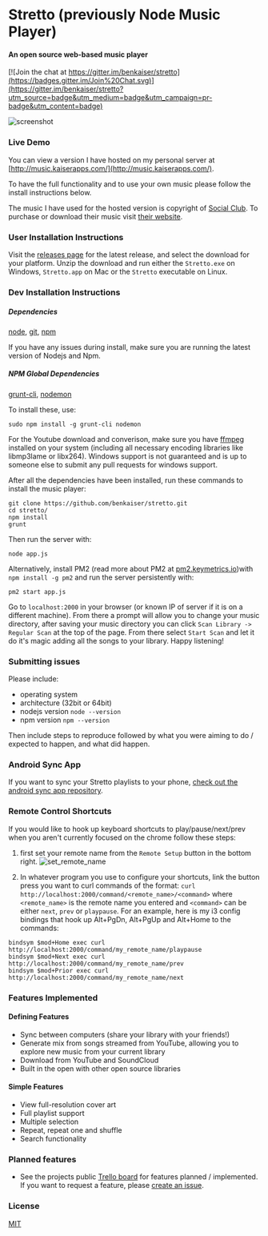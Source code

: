 Stretto (previously Node Music Player)
=================
#### An open source web-based music player

[![Join the chat at https://gitter.im/benkaiser/stretto](https://badges.gitter.im/Join%20Chat.svg)](https://gitter.im/benkaiser/stretto?utm_source=badge&utm_medium=badge&utm_campaign=pr-badge&utm_content=badge)

![screenshot](https://cloud.githubusercontent.com/assets/608054/12073955/0b9a34c6-b0ef-11e5-83f5-04c6f3fed33c.png)

### Live Demo
You can view a version I have hosted on my personal server at [http://music.kaiserapps.com/](http://music.kaiserapps.com/).

To have the full functionality and to use your own music please follow the install instructions below.

The music I have used for the hosted version is copyright of [Social Club](http://martymar.goodcitymusic.com/).
To purchase or download their music visit [their website](https://socialxclub.bandcamp.com).

### User Installation Instructions

Visit the [releases page](https://github.com/benkaiser/stretto/releases) for the latest release, and select the download for your platform. Unzip the download and run either the `Stretto.exe` on Windows, `Stretto.app` on Mac or the `Stretto` executable on Linux.

### Dev Installation Instructions
##### Dependencies

[node](http://nodejs.org/), [git](http://git-scm.com/), [npm](http://npmjs.org)

If you have any issues during install, make sure you are running the latest version of Nodejs and Npm.

##### NPM Global Dependencies
[grunt-cli](http://gruntjs.com/getting-started#installing-the-cli), [nodemon](http://nodemon.io/)

To install these, use:
```
sudo npm install -g grunt-cli nodemon
```

For the Youtube download and converison, make sure you have [ffmpeg](https://ffmpeg.org/) installed on your system (including all necessary encoding libraries like libmp3lame or libx264).
Windows support is not guaranteed and is up to someone else to submit any pull requests for windows support.

After all the dependencies have been installed, run these commands to install the music player:
```
git clone https://github.com/benkaiser/stretto.git
cd stretto/
npm install
grunt
```

Then run the server with:
```
node app.js
```

Alternatively, install PM2 (read more about PM2 at [pm2.keymetrics.io](http://http://pm2.keymetrics.io/))with `npm install -g pm2` and run the server persistently with:
```
pm2 start app.js
```
Go to `localhost:2000` in your browser (or known IP of server if it is on a different machine). From there a prompt will allow you to change your music directory, after saving your music directory you can click `Scan Library -> Regular Scan` at the top of the page. From there select `Start Scan` and let it do it's magic adding all the songs to your library. Happy listening!

### Submitting issues

Please include:

- operating system
- architecture (32bit or 64bit)
- nodejs version `node --version`
- npm version `npm --version`

Then include steps to reproduce followed by what you were aiming to do / expected to happen, and what did happen.

### Android Sync App

If you want to sync your Stretto playlists to your phone, [check out the android sync app repository](https://github.com/benkaiser/android-node-music-sync).

### Remote Control Shortcuts

If you would like to hook up keyboard shortcuts to play/pause/next/prev when you aren't currently focused
on the chrome follow these steps:

1. first set your remote name from the `Remote Setup` button in the bottom right.
![set_remote_name](https://cloud.githubusercontent.com/assets/608054/6090658/9520f106-aecc-11e4-9d77-1a1822ade842.jpg)

2. In whatever program you use to configure your shortcuts, link the button press you want to curl commands of the format:
`curl http://localhost:2000/command/<remote_name>/<command>` where `<remote_name>` is the remote name you entered and  `<command>` can be either `next`, `prev` or `playpause`.
For an example, here is my i3 config bindings that hook up Alt+PgDn, Alt+PgUp and Alt+Home to the commands:
```
bindsym $mod+Home exec curl http://localhost:2000/command/my_remote_name/playpause
bindsym $mod+Next exec curl http://localhost:2000/command/my_remote_name/prev
bindsym $mod+Prior exec curl http://localhost:2000/command/my_remote_name/next
```


### Features Implemented

#### Defining Features

- Sync between computers (share your library with your friends!)
- Generate mix from songs streamed from YouTube, allowing you to explore new music from your current library
- Download from YouTube and SoundCloud
- Built in the open with other open source libraries

#### Simple Features
- View full-resolution cover art
- Full playlist support
- Multiple selection
- Repeat, repeat one and shuffle
- Search functionality

### Planned features

- See the projects public [Trello board](https://trello.com/b/cXdOSOoR/stretto) for features planned / implemented. If you want to request a feature, please [create an issue](https://github.com/benkaiser/stretto/issues/new).

### License

[MIT](https://opensource.org/licenses/MIT)
